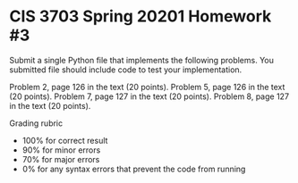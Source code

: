 # CIS 3703 Spring 20201 Homework #3

Submit a single Python file that implements the following problems. You submitted file should include code to test your implementation.

Problem 2, page 126 in the text (20 points).
Problem 5, page 126 in the text (20 points).
Problem 7, page 127 in the text (20 points).
Problem 8, page 127 in the text (20 points).

Grading rubric
<ul>
  <li>100% for correct result
  <li>90% for minor errors
  <li>70% for major errors
  <li>0% for any syntax errors that prevent the code from running
</ul>
